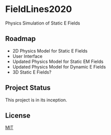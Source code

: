 # FieldLines2020
Physics Simulation of Static E Fields

## Roadmap
- 2D Physics Model for Static E Fields
- User Interface
- Updated Physics Model for Static EM Fields
- Updated Physics Model for Dynamic E Fields
- 3D Static E Fields?

## Project Status
This project is in its inception.


## License
[MIT](https://choosealicense.com/licenses/mit/)


